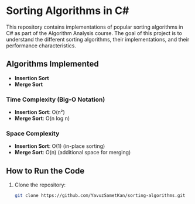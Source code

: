 # Sorting Algorithms in C#

This repository contains implementations of popular sorting algorithms in C# as part of the Algorithm Analysis course. The goal of this project is to understand the different sorting algorithms, their implementations, and their performance characteristics.

## Algorithms Implemented
- **Insertion Sort**
- **Merge Sort**

### Time Complexity (Big-O Notation)
- **Insertion Sort**: O(n²)
- **Merge Sort**: O(n log n)

### Space Complexity
- **Insertion Sort**: O(1) (in-place sorting)
- **Merge Sort**: O(n) (additional space for merging)

## How to Run the Code
1. Clone the repository:
   ```bash
   git clone https://github.com/YavuzSametKan/sorting-algorithms.git
